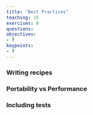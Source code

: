 ```yaml
---
title: "Best Practices"
teaching: 15
exercises: 0
questions:
objectives:
- ?
keypoints:
- ?
---
```


### Writing recipes

### Portability vs Performance

### Including tests
